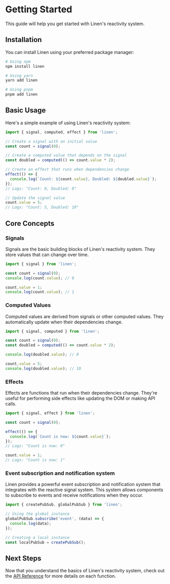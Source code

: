 # Getting Started

This guide will help you get started with Linen's reactivity system.

## Installation

You can install Linen using your preferred package manager:

```bash
# Using npm
npm install linen

# Using yarn
yarn add linen

# Using pnpm
pnpm add linen
```

## Basic Usage

Here's a simple example of using Linen's reactivity system:

```typescript
import { signal, computed, effect } from 'linen';

// Create a signal with an initial value
const count = signal(0);

// Create a computed value that depends on the signal
const doubled = computed(() => count.value * 2);

// Create an effect that runs when dependencies change
effect(() => {
  console.log(`Count: ${count.value}, Doubled: ${doubled.value}`);
});
// Logs: "Count: 0, Doubled: 0"

// Update the signal value
count.value = 5;
// Logs: "Count: 5, Doubled: 10"
```

## Core Concepts

### Signals

Signals are the basic building blocks of Linen's reactivity system. They store values that can change over time.

```typescript
import { signal } from 'linen';

const count = signal(0);
console.log(count.value); // 0

count.value = 1;
console.log(count.value); // 1
```

### Computed Values

Computed values are derived from signals or other computed values. They automatically update when their dependencies change.

```typescript
import { signal, computed } from 'linen';

const count = signal(0);
const doubled = computed(() => count.value * 2);

console.log(doubled.value); // 0

count.value = 5;
console.log(doubled.value); // 10
```

### Effects

Effects are functions that run when their dependencies change. They're useful for performing side effects like updating the DOM or making API calls.

```typescript
import { signal, effect } from 'linen';

const count = signal(0);

effect(() => {
  console.log(`Count is now: ${count.value}`);
});
// Logs: "Count is now: 0"

count.value = 1;
// Logs: "Count is now: 1"
```

### Event subscription and notification system

Linen provides a powerful event subscription and notification system that integrates with the reactive signal system. This system allows components to subscribe to events and receive notifications when they occur.

```typescript
import { createPubSub, globalPubSub } from 'linen';

// Using the global instance
globalPubSub.subscribe('event', (data) => {
  console.log(data);
});

// Creating a local instance
const localPubSub = createPubSub();
```

## Next Steps

Now that you understand the basics of Linen's reactivity system, check out the [API Reference](/api/) for more details on each function.
